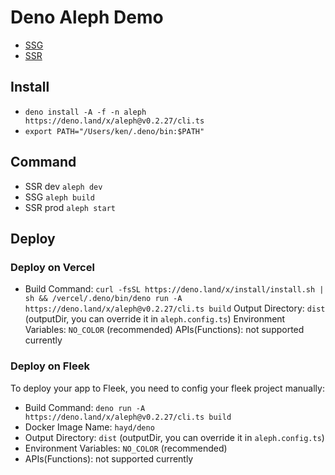 # Deno Aleph Demo
+ [SSG](https://aleph-case.vercel.app/)
+ [SSR](https://broad-block-8376.on.fleek.co/)

## Install
+ `deno install -A -f -n aleph https://deno.land/x/aleph@v0.2.27/cli.ts`
+ `export PATH="/Users/ken/.deno/bin:$PATH"`

## Command

+ SSR dev `aleph dev`
+ SSG `aleph build`
+ SSR prod `aleph start`


## Deploy

### Deploy on Vercel
+ Build Command: `curl -fsSL https://deno.land/x/install/install.sh | sh && /vercel/.deno/bin/deno run -A https://deno.land/x/aleph@v0.2.27/cli.ts build`
Output Directory: `dist` (outputDir, you can override it in `aleph.config.ts`)
Environment Variables: `NO_COLOR` (recommended)
APIs(Functions): not supported currently

### Deploy on Fleek
To deploy your app to Fleek, you need to config your fleek project manually:

+ Build Command: `deno run -A https://deno.land/x/aleph@v0.2.27/cli.ts build`
+ Docker Image Name: `hayd/deno`
+ Output Directory: `dist` (outputDir, you can override it in `aleph.config.ts`)
+ Environment Variables: `NO_COLOR` (recommended)
+ APIs(Functions): not supported currently
